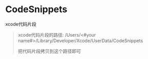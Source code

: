 # CodeSnippets
xcode代码片段

> xcode代码片段的路径: /Users/<#your name#>/Library/Developer/Xcode/UserData/CodeSnippets
> 
> 把代码片段拷贝到这个路径即可




